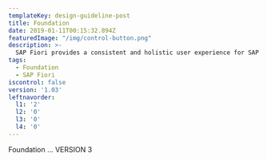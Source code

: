 ```yaml
---
templateKey: design-guideline-post
title: Foundation
date: 2019-01-11T00:15:32.894Z
featuredImage: "/img/control-button.png"
description: >-
  SAP Fiori provides a consistent and holistic user experience for SAP software. By creating visually pleasing designs with a strong focus on ease of use, the experience is intuitive and simple, across all devices. With effortless interaction patterns, the SAP Fiori UX is designed for a powerful impact across your enterprise.   
tags:
  - Foundation
  - SAP Fiori
iscontrol: false  
version: '1.03'
leftnavorder:
  l1: '2'
  l2: '0'
  l3: '0'
  l4: '0'
---
```





Foundation ... VERSION 3
